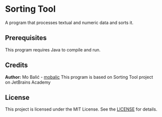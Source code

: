 # Sorting Tool
A program that processes textual and numeric data and sorts it.

## Prerequisites
This program requires Java to compile and run.

## Credits
**Author:** Mo Balić - [mobalic](https://github.com/mobalic)
This program is based on Sorting Tool project on JetBrains Academy

## License
This project is licensed under the MIT License. See the [LICENSE](https://github.com/mobalic/Sorting-Tool/blob/main/LICENSE) for details.
